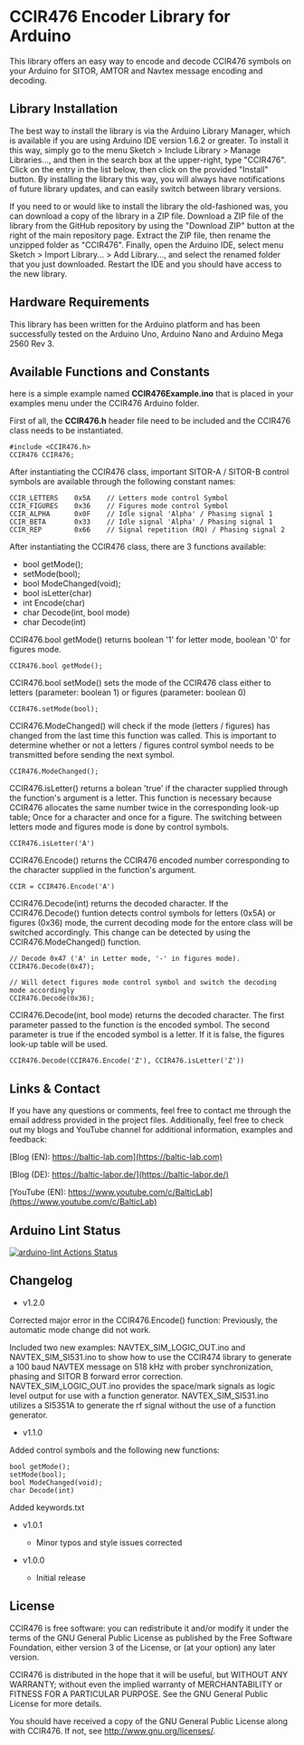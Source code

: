 CCIR476 Encoder Library for Arduino
==========================
This library offers an easy way to encode and decode CCIR476 symbols on your Arduino for SITOR, AMTOR and Navtex message encoding and decoding.

Library Installation
---------------------
The best way to install the library is via the Arduino Library Manager, which is available if you are using Arduino IDE version 1.6.2 or greater. To install it this way, simply go to the menu Sketch > Include Library > Manage Libraries..., and then in the search box at the upper-right, type "CCIR476". Click on the entry in the list below, then click on the provided "Install" button. By installing the library this way, you will always have notifications of future library updates, and can easily switch between library versions.

If you need to or would like to install the library the old-fashioned was, you can download a copy of the library in a ZIP file. Download a ZIP file of the library from the GitHub repository by using the "Download ZIP" button at the right of the main repository page. Extract the ZIP file, then rename the unzipped folder as "CCIR476". Finally, open the Arduino IDE, select menu Sketch > Import Library... > Add Library..., and select the renamed folder that you just downloaded. Restart the IDE and you should have access to the new library.

Hardware Requirements
-------------------------------
This library has been written for the Arduino platform and has been successfully tested on the Arduino Uno, Arduino Nano and Arduino Mega 2560 Rev 3.

Available Functions and Constants
-------

here is a simple example named **CCIR476Example.ino** that is placed in your examples menu under the CCIR476 Arduino folder. 

First of all, the **CCIR476.h** header file need to be included and the CCIR476 class needs to be instantiated.

    #include <CCIR476.h>
    CCIR476 CCIR476;
    
After instantiating the CCIR476 class, important SITOR-A / SITOR-B control symbols are available through the following constant names:
    
    CCIR_LETTERS    0x5A    // Letters mode control Symbol
    CCIR_FIGURES    0x36    // Figures mode control Symbol
    CCIR_ALPHA      0x0F    // Idle signal 'Alpha' / Phasing signal 1
    CCIR_BETA       0x33    // Idle signal 'Alpha' / Phasing signal 1
    CCIR_REP        0x66    // Signal repetition (RQ) / Phasing signal 2
    
 After instantiating the CCIR476 class, there are 3 functions available:
 
 - bool getMode();
 - setMode(bool);
 - bool ModeChanged(void);
 - bool isLetter(char)
 - int Encode(char)
 - char Decode(int, bool mode)
 - char Decode(int)
 
CCIR476.bool getMode() returns boolean '1' for letter mode, boolean '0' for figures mode. 
 
    CCIR476.bool getMode();
    
CCIR476.bool setMode() sets the mode of the CCIR476 class either to letters (parameter: boolean 1) or figures (parameter: boolean 0)

    CCIR476.setMode(bool);
    
CCIR476.ModeChanged() will check if the mode (letters / figures) has changed from the last time this function was called. This is important to determine whether or not a letters / figures control symbol needs to be transmitted before sending the next symbol. 
    
    CCIR476.ModeChanged();
    
 CCIR476.isLetter() returns a bolean 'true' if the character supplied through the function's argument is a letter. This function is necessary because CCIR476 allocates the same number twice in the corresponding look-up table; Once for a character and once for a figure. The switching between letters mode and figures mode is done by control symbols. 
    
    CCIR476.isLetter('A')
 
 CCIR476.Encode() returns the CCIR476 encoded number corresponding to the character supplied in the function's argument. 
    
    CCIR = CCIR476.Encode('A')
    
CCIR476.Decode(int) returns the decoded character. If the CCIR476.Decode() funtion detects control symbols for letters (0x5A) or figures (0x36) mode, the current decoding mode for the entore class will be switched accordingly. This change can be detected by using the CCIR476.ModeChanged() function. 
    
    // Decode 0x47 ('A' in Letter mode, '-' in figures mode).
    CCIR476.Decode(0x47);
    
    // Will detect figures mode control symbol and switch the decoding mode accordingly
    CCIR476.Decode(0x36);
    
CCIR476.Decode(int, bool mode) returns the decoded character. The first parameter passed to the function is the encoded symbol. The second parameter is true if the encoded symbol is a letter. If it is false, the figures look-up table will be used.
    
    CCIR476.Decode(CCIR476.Encode('Z'), CCIR476.isLetter('Z'))
    
Links & Contact
---------------------
If you have any questions or comments, feel free to contact me through the email address provided in the project files. Additionally, feel free to check out my blogs and YouTube channel for additional information, examples and feedback:


[Blog (EN): https://baltic-lab.com](https://baltic-lab.com)

[Blog (DE): https://baltic-labor.de/](https://baltic-labor.de/)

[YouTube (EN): https://www.youtube.com/c/BalticLab](https://www.youtube.com/c/BalticLab)

Arduino Lint Status
-------------------
[![arduino-lint Actions Status](https://github.com/AI5GW/CCIR476/workflows/arduino-lint/badge.svg)](https://github.com/AI5GW/CCIR476/actions)

Changelog
---------
* v1.2.0

Corrected major error in the CCIR476.Encode() function: Previously, the automatic mode change did not work. 

Included two new examples: NAVTEX_SIM_LOGIC_OUT.ino and NAVTEX_SIM_SI531.ino to show how to use the CCIR474 library to generate a 100 baud NAVTEX message on 518 kHz with prober synchronization, phasing and SITOR B forward error correction. NAVTEX_SIM_LOGIC_OUT.ino provides the space/mark signals as logic level output for use with a function generator. NAVTEX_SIM_SI531.ino utilizes a SI5351A to generate the rf signal without the use of a function generator. 

* v1.1.0

Added control symbols and the following new functions:

    bool getMode();
    setMode(bool);
    bool ModeChanged(void);
    char Decode(int)
    
Added keywords.txt

* v1.0.1

    * Minor typos and style issues corrected
    
* v1.0.0

    * Initial release
    
License
-------
CCIR476 is free software: you can redistribute it and/or modify it under the terms of the GNU General Public License as published by the Free Software Foundation, either version 3 of the License, or (at your option) any later version.

CCIR476 is distributed in the hope that it will be useful, but WITHOUT ANY WARRANTY; without even the implied warranty of MERCHANTABILITY or FITNESS FOR A PARTICULAR PURPOSE.  See the GNU General Public License for more details.

You should have received a copy of the GNU General Public License along with CCIR476.  If not, see <http://www.gnu.org/licenses/>.
